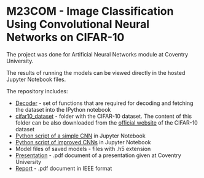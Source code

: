 # M23COM - Image Classification Using Convolutional Neural Networks on CIFAR-10


The project was done for Artificial Neural Networks module at Coventry University.

The results of running the models can be viewed directly in the hosted Jupyter Notebook files.

The repository includes:
 * [Decoder](https://github.com/pyxelr/M23COM_CIFAR-10_Classification/blob/master/decoder.py) - set of functions that are required for decoding and fetching the dataset into the IPython notebook
 * [cifar10_dataset](https://github.com/pyxelr/M23COM_CIFAR-10_Classification/tree/master/cifar10_dataset) - folder with the CIFAR-10 dataset. The content of this folder can be also downloaded from the [official website](http://www.cs.toronto.edu/~kriz/cifar.html) of the CIFAR-10 dataset
 * [Python script of a simple CNN](https://github.com/pyxelr/M23COM_CIFAR-10_Classification/blob/master/cifar10-simple.ipynb) in Jupyter Notebook
 * [Python script of improved CNNs](https://github.com/pyxelr/M23COM_CIFAR-10_Classification/blob/master/cifar10-improved-cnn.ipynb) in Jupyter Notebook
 * Model files of saved models - files with .h5 extension
 * [Presentation](https://drive.google.com/file/d/17lv58ixZxgMVslFoytSNjNf9K_BdsOgR/view?usp=sharing) - .pdf document of a presentation given at Coventry University
 * [Report](https://drive.google.com/file/d/1rLR_9R2QTaTpZU3JSCo8fk0Z1UW9dbcY/view?usp=sharing) - .pdf document in IEEE format
